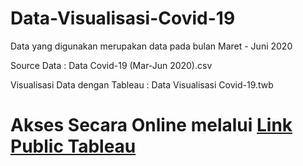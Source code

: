 # Data-Visualisasi-Covid-19
Data yang digunakan merupakan data pada bulan Maret - Juni 2020

Source Data  : Data Covid-19 (Mar-Jun 2020).csv

Visualisasi Data dengan Tableau  : Data Visualisasi Covid-19.twb

# Akses Secara Online melalui <a href="https://public.tableau.com/app/profile/wahyu.candratama/viz/DataPersebaranCovid-19diIndonesiaSemester-12020/DashboardDataCovid-19">Link Public Tableau</a>
